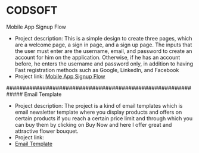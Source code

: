 # CODSOFT
Mobile App Signup Flow
- Project description:
This is a simple design to create three pages, which are a welcome page, a sign in page, and a sign up page.
The inputs that the user must enter are the username, email, and password to create an account for him on the application.
Otherwise, if he has an account before, he enters the username and password only, in addition to having Fast registration methods such as Google, LinkedIn, and Facebook
- Project link:
[Mobile App Signup Flow](https://www.figma.com/design/SEV0ZgOGrMRWhtTuV8LyrO/SignUp-Flow?node-id=0-1&t=hApxcPg7SonlBuqG-1)

#############################################################
Email Template
- Project description:
The project is a kind of email templates which is email newsletter template where you display products and offers on certain products if you reach a certain price limit and through which you can buy them by clicking on Buy Now and here I offer great and attractive flower bouquet.
- Project link:
- [Email Template](https://www.figma.com/design/045ByE93My2lRPIEIPCGmp/Email-Templates?node-id=0-1&t=CklMaoIBE3XSLGo5-1)
